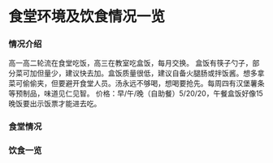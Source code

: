 # **食堂环境及饮食情况一览**
### **情况介绍**
高一高二轮流在食堂吃饭，高三在教室吃盒饭，每月交换。
盒饭有筷子勺子，部分菜可加但量少，建议快去加。盒饭质量很低，建议自备火腿肠或拌饭酱。想多拿菜可偷偷夹，但要避开食堂人员。汤永远不够喝，想喝要抢先。每周四有汉堡薯条等预制品，味道见仁见智。
价格：早/午/晚（自助餐）5/20/20，午餐盒饭好像15
晚饭要出示饭票才能进去吃。

### **食堂情况**

### **饮食一览**